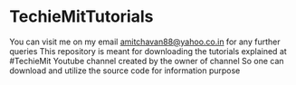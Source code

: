 # TechieMitTutorials

You can visit me on my email amitchavan88@yahoo.co.in  for any further queries
This repository is meant for downloading the tutorials explained at #TechieMit Youtube channel created by the owner of channel
So one can download and utilize the source code for information purpose
